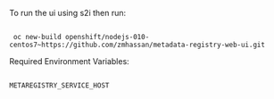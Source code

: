 
To run the ui using s2i then run:

```

 oc new-build openshift/nodejs-010-centos7~https://github.com/zmhassan/metadata-registry-web-ui.git

 ```


Required Environment Variables:

```

METAREGISTRY_SERVICE_HOST

```
